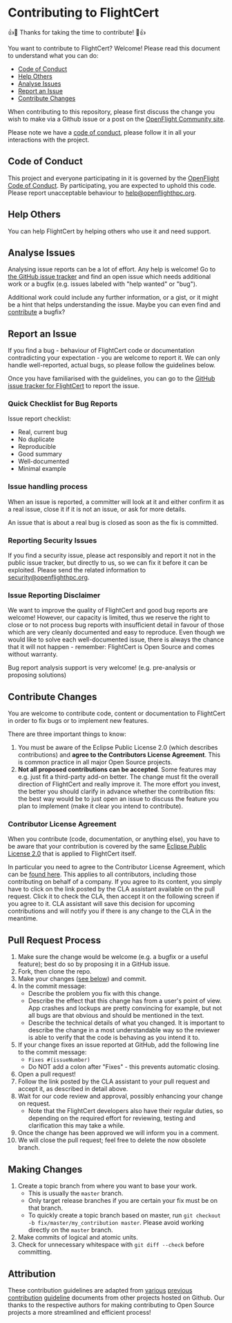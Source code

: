# Contributing to FlightCert

:+1::tada: Thanks for taking the time to contribute! :tada::+1:

You want to contribute to FlightCert? Welcome! Please read this
document to understand what you can do:

 * [Code of Conduct](#code-of-conduct)
 * [Help Others](#help-others)
 * [Analyse Issues](#analyse-issues)
 * [Report an Issue](#report-an-issue)
 * [Contribute Changes](#contribute-changes)

When contributing to this repository, please first discuss the change
you wish to make via a Github issue or a post on the [OpenFlight
Community site](https://community.openflighthpc.org).

Please note we have a [code of conduct](CODE_OF_CONDUCT.md), please
follow it in all your interactions with the project.

## Code of Conduct

This project and everyone participating in it is governed by the
[OpenFlight Code of Conduct](CODE_OF_CONDUCT.md). By participating,
you are expected to uphold this code. Please report unacceptable
behaviour to [help@openflighthpc.org](mailto:help@openflighthpc.org).

## Help Others

You can help FlightCert by helping others who use it and need support.

## Analyse Issues

Analysing issue reports can be a lot of effort. Any help is welcome!
Go to [the GitHub issue tracker](https://github.com/openflighthpc/flight-cert/issues?state=open)
and find an open issue which needs additional work or a bugfix
(e.g. issues labeled with "help wanted" or "bug").

Additional work could include any further information, or a gist, or
it might be a hint that helps understanding the issue. Maybe you can
even find and [contribute](#contribute-changes) a bugfix?

## Report an Issue

If you find a bug - behaviour of FlightCert code or documentation
contradicting your expectation - you are welcome to report it. We can
only handle well-reported, actual bugs, so please follow the
guidelines below.

Once you have familiarised with the guidelines, you can go to the
[GitHub issue tracker for FlightCert](https://github.com/openflighthpc/flight-cert/issues/new)
to report the issue.

### Quick Checklist for Bug Reports

Issue report checklist:

 * Real, current bug
 * No duplicate
 * Reproducible
 * Good summary
 * Well-documented
 * Minimal example

### Issue handling process

When an issue is reported, a committer will look at it and either
confirm it as a real issue, close it if it is not an issue, or ask for
more details.

An issue that is about a real bug is closed as soon as the fix is committed.

### Reporting Security Issues

If you find a security issue, please act responsibly and report it not
in the public issue tracker, but directly to us, so we can fix it
before it can be exploited.  Please send the related information to
[security@openflighthpc.org](mailto:security@openflighthpc.org).

### Issue Reporting Disclaimer

We want to improve the quality of FlightCert and good bug reports are
welcome! However, our capacity is limited, thus we reserve the right
to close or to not process bug reports with insufficient detail in
favour of those which are very cleanly documented and easy to
reproduce. Even though we would like to solve each well-documented
issue, there is always the chance that it will not happen - remember:
FlightCert is Open Source and comes without warranty.

Bug report analysis support is very welcome! (e.g. pre-analysis or
proposing solutions)

## Contribute Changes

You are welcome to contribute code, content or documentation to
FlightCert in order to fix bugs or to implement new features.

There are three important things to know:

1. You must be aware of the Eclipse Public License 2.0 (which
   describes contributions) and **agree to the Contributors License
   Agreement**. This is common practice in all major Open Source
   projects.
2. **Not all proposed contributions can be accepted**. Some features
   may e.g. just fit a third-party add-on better. The change must fit
   the overall direction of FlightCert and really improve it. The more
   effort you invest, the better you should clarify in advance whether
   the contribution fits: the best way would be to just open an issue
   to discuss the feature you plan to implement (make it clear you
   intend to contribute).

### Contributor License Agreement

When you contribute (code, documentation, or anything else), you have
to be aware that your contribution is covered by the same [Eclipse
Public License 2.0](https://opensource.org/licenses/EPL-2.0) that is
applied to FlightCert itself.

In particular you need to agree to the Contributor License Agreement,
which can be [found
here](https://www.clahub.com/agreements/openflighthpc/flight-cert). This
applies to all contributors, including those contributing on behalf of
a company. If you agree to its content, you simply have to click on
the link posted by the CLA assistant available on the pull
request. Click it to check the CLA, then accept it on the following
screen if you agree to it. CLA assistant will save this decision for
upcoming contributions and will notify you if there is any change to
the CLA in the meantime.

## Pull Request Process

1. Make sure the change would be welcome (e.g. a bugfix or a useful
   feature); best do so by proposing it in a GitHub issue.
2. Fork, then clone the repo.
3. Make your changes ([see below](#making-changes)) and commit.
4. In the commit message:
    - Describe the problem you fix with this change.
    - Describe the effect that this change has from a user's point of
      view. App crashes and lockups are pretty convincing for example,
      but not all bugs are that obvious and should be mentioned in the
      text.
    - Describe the technical details of what you changed. It is
      important to describe the change in a most understandable way so
      the reviewer is able to verify that the code is behaving as you
      intend it to.
5. If your change fixes an issue reported at GitHub, add the following
   line to the commit message:
    - `Fixes #(issueNumber)`
    - Do NOT add a colon after "Fixes" - this prevents automatic closing.
6. Open a pull request!
7. Follow the link posted by the CLA assistant to your pull request
   and accept it, as described in detail above.
8. Wait for our code review and approval, possibly enhancing your
   change on request.
    - Note that the FlightCert developers also have their regular
      duties, so depending on the required effort for reviewing,
      testing and clarification this may take a while.
9. Once the change has been approved we will inform you in a comment.
10. We will close the pull request; feel free to delete the now
    obsolete branch.

## Making Changes

1. Create a topic branch from where you want to base your work.
    * This is usually the `master` branch.
    * Only target release branches if you are certain your fix must be
      on that branch.
    * To quickly create a topic branch based on master, run `git
      checkout -b fix/master/my_contribution master`. Please avoid
      working directly on the `master` branch.
2. Make commits of logical and atomic units.
3. Check for unnecessary whitespace with `git diff --check` before
   committing.

## Attribution

These contribution guidelines are adapted from
[various](https://github.com/cla-assistant/cla-assistant/blob/master/CONTRIBUTING.md)
[previous](https://github.com/puppetlabs/puppet/blob/master/CONTRIBUTING.md)
[contribution](https://gist.github.com/PurpleBooth/b24679402957c63ec426)
[guideline](https://github.com/atom/atom/blob/master/CONTRIBUTING.md)
documents from other projects hosted on Github. Our thanks to the
respective authors for making contributing to Open Source projects a
more streamlined and efficient process!
